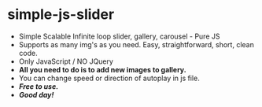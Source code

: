 # simple-js-slider
* Simple Scalable Infinite loop slider, gallery, carousel - Pure JS
* Supports as many img's as you need. Easy, straightforward, short, clean code.  
* Only JavaScript / NO JQuery
* **All you need to do is to add new images to gallery.**
* You can change speed or direction of autoplay in js file. 
* ***Free to use.***
* ***Good day!***
